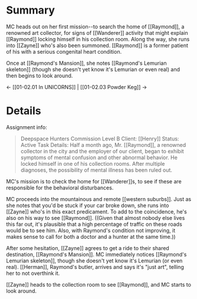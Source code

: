 # Summary
MC heads out on her first mission--to search the home of [[Raymond]], a renowned art collector, for signs of [[Wanderer]] activity that might explain [[Raymond]] locking himself in his collection room. Along the way, she runs into [[Zayne]] who's also been summoned. [[Raymond]] is a former patient of his with a serious congenital heart condition.

Once at [[Raymond's Mansion]], she notes [[Raymond's Lemurian skeleton]] (though she doesn't yet know it's Lemurian or even real) and then begins to look around.

← [[01-02.01 In UNICORNS]] | [[01-02.03 Powder Keg]] →
# Details
Assignment info:
> Deepspace Hunters Commission
> Level B
> Client: [[Henry]]
> Status: Active
> Task Details: Half a month ago, Mr. [[Raymond]], a renowned collector in the city and the employer of our client, began to exhibit symptoms of mental confusion and other abnormal behavior. He locked himself in one of his collection rooms. After multiple diagnoses, the possibility of mental illness has been ruled out.

MC's mission is to check the home for [[Wanderer]]s, to see if these are responsible for the behavioral disturbances.

MC proceeds into the mountainous and remote [[western suburbs]]. Just as she notes that you'd be stuck if your car broke down, she runs into [[Zayne]] who's in this exact predicament. To add to the coincidence, he's also on his way to see [[Raymond]]. ((Given that almost nobody else lives this far out, it's plausible that a high percentage of traffic on these roads would be to see him. Also, with Raymond's condition not improving, it makes sense to call for both a doctor and a hunter at the same time.))

After some hesitation, [[Zayne]] agrees to get a ride to their shared destination, [[Raymond's Mansion]]. MC immediately notices [[Raymond's Lemurian skeleton]], though she doesn't yet know it's Lemurian (or even real). [[Herman]], Raymond's butler, arrives and says it's "just art", telling her to not overthink it. 

[[Zayne]] heads to the collection room to see [[Raymond]], and MC starts to look around.





